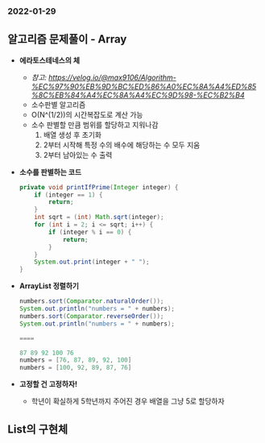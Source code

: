 ### 2022-01-29

## 알고리즘 문제풀이 - Array
- **에라토스테네스의 체**
  - *참고: https://velog.io/@max9106/Algorithm-%EC%97%90%EB%9D%BC%ED%86%A0%EC%8A%A4%ED%85%8C%EB%84%A4%EC%8A%A4%EC%9D%98-%EC%B2%B4*
  - 소수판별 알고리즘
  - O(N^(1/2))의 시간복잡도로 계산 가능
  - 소수 판별할 만큼 범위를 할당하고 지워나감
    1. 배열 생성 후 초기화
    2. 2부터 시작해 특정 수의 배수에 해당하는 수 모두 지움
    3. 2부터 남아있는 수 출력

- **소수를 판별하는 코드**
    ```java
    private void printIfPrime(Integer integer) {
        if (integer == 1) {
            return;
        }
        int sqrt = (int) Math.sqrt(integer);
        for (int i = 2; i <= sqrt; i++) {
            if (integer % i == 0) {
                return;
            }
        }
        System.out.print(integer + " ");
    }
    ```

- **ArrayList 정렬하기**
    ```java
    numbers.sort(Comparator.naturalOrder());
    System.out.println("numbers = " + numbers);
    numbers.sort(Comparator.reverseOrder());
    System.out.println("numbers = " + numbers);
    
    ====
    
    87 89 92 100 76
    numbers = [76, 87, 89, 92, 100]
    numbers = [100, 92, 89, 87, 76]
    ```
  
- **고정할 건 고정하자!**
  - 학년이 확실하게 5학년까지 주어진 경우 배열을 그냥 5로 할당하자

## List의 구현체

